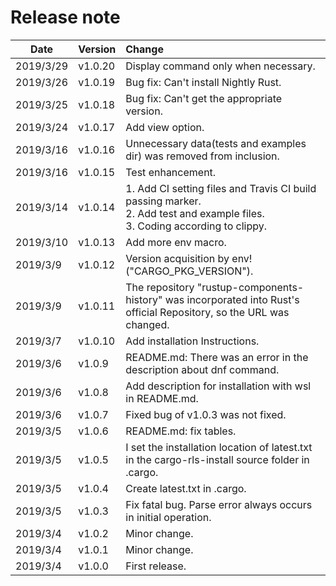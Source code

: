# Release note

| Date      | Version | Change                                                                                                                          |
| --------- | ------- | :------------------------------------------------------------------------------------------------------------------------------ |
| 2019/3/29 | v1.0.20 | Display command only when necessary.                                                                                            |
| 2019/3/26 | v1.0.19 | Bug fix: Can't install Nightly Rust.                                                                                            |
| 2019/3/25 | v1.0.18 | Bug fix: Can't get the appropriate version.                                                                                     |
| 2019/3/24 | v1.0.17 | Add view option.                                                                                                                |
| 2019/3/16 | v1.0.16 | Unnecessary data(tests and examples dir) was removed from inclusion.                                                            |
| 2019/3/16 | v1.0.15 | Test enhancement.                                                                                                               |
| 2019/3/14 | v1.0.14 | 1. Add CI setting files and Travis CI build passing marker.<br>2. Add test and example files.<br>3. Coding according to clippy. |
| 2019/3/10 | v1.0.13 | Add more env macro.                                                                                                             |
| 2019/3/9  | v1.0.12 | Version acquisition by env!("CARGO_PKG_VERSION").                                                                               |
| 2019/3/9  | v1.0.11 | The repository "rustup-components-history" was incorporated into Rust's official Repository, so the URL was changed.            |
| 2019/3/7  | v1.0.10 | Add installation Instructions.                                                                                                  |
| 2019/3/6  | v1.0.9  | README.md: There was an error in the description about dnf command.                                                             |
| 2019/3/6  | v1.0.8  | Add description for installation with wsl in README.md.                                                                         |
| 2019/3/6  | v1.0.7  | Fixed bug of v1.0.3 was not fixed.                                                                                              |
| 2019/3/5  | v1.0.6  | README.md: fix tables.                                                                                                          |
| 2019/3/5  | v1.0.5  | I set the installation location of latest.txt in the cargo-rls-install source folder in .cargo.                                 |
| 2019/3/5  | v1.0.4  | Create latest.txt in .cargo.                                                                                                    |
| 2019/3/5  | v1.0.3  | Fix fatal bug. Parse error always occurs in initial operation.                                                                  |
| 2019/3/4  | v1.0.2  | Minor change.                                                                                                                   |
| 2019/3/4  | v1.0.1  | Minor change.                                                                                                                   |
| 2019/3/4  | v1.0.0  | First release.                                                                                                                  |